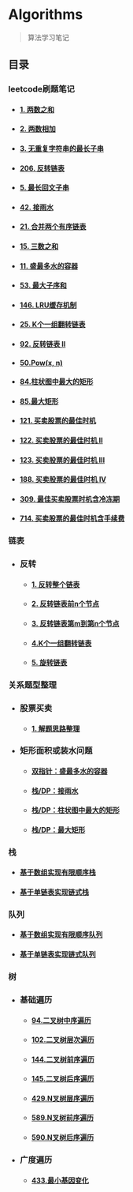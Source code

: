 # Algorithms

> 算法学习笔记

## 目录

### leetcode刷题笔记

- #### [1. 两数之和](leetcode刷题笔记/1.两数之和.md)

- #### [2. 两数相加](leetcode刷题笔记/2.两数相加.md)

- #### [3. 无重复字符串的最长子串](leetcode刷题笔记/3.无重复字符串的最长子串.md)

- #### [206. 反转链表](leetcode刷题笔记/206.反转链表.md)

- #### [5. 最长回文子串](leetcode刷题笔记/5.最长回文子串.md)

- #### [42. 接雨水](相关题型整理/矩形面积或装水问题/42.接雨水.md)

- #### [21. 合并两个有序链表](leetcode刷题笔记/21.合并两个有序链表.md)

- #### [15. 三数之和](leetcode刷题笔记/15.三数之和.md)

- #### [11. 盛最多水的容器](相关题型整理/矩形面积或装水问题/11.盛最多水的容器.md)

- #### [53. 最大子序和](leetcode刷题笔记/53.最大子序和.md)

- #### [146. LRU缓存机制](leetcode刷题笔记/146.LRU缓存机制.md)

- #### [25. K个一组翻转链表](链表/反转/4.K个一组翻转链表.md)

- #### [92. 反转链表 II](链表/反转/3.反转链表的第m到第n个节点.md)

- #### [50.Pow(x, n)](leetcode刷题笔记/50.Pow(x,n).md)

- #### [84.柱状图中最大的矩形](相关题型整理/矩形面积或装水问题/84.柱状图中最大的矩形.md)

- #### [85.最大矩形](相关题型整理/矩形面积或装水问题/85.最大矩形.md)

- #### [121. 买卖股票的最佳时机](相关题型整理/股票买卖/121.买卖股票的最佳时机.md)

- #### [122. 买卖股票的最佳时机 II](相关题型整理/股票买卖/团灭6题的解题思路.md)

- #### [123. 买卖股票的最佳时机 III](相关题型整理/股票买卖/团灭6题的解题思路.md)

- #### [188. 买卖股票的最佳时机 IV](相关题型整理/股票买卖/团灭6题的解题思路.md)

- #### [309. 最佳买卖股票时机含冷冻期](相关题型整理/股票买卖/团灭6题的解题思路.md)

- #### [714. 买卖股票的最佳时机含手续费](相关题型整理/股票买卖/团灭6题的解题思路.md)

### 链表

- ### 反转

    - #### [1. 反转整个链表](链表/反转/1.反转整个链表.md)

    - #### [2. 反转链表前n个节点](链表/反转/2.反转链表前n个节点.md)

    - #### [3. 反转链表第m到第n个节点](链表/反转/3.反转链表的第m到第n个节点.md)

    - #### [4.K个一组翻转链表](链表/反转/4.K个一组翻转链表.md)

    - #### [5. 旋转链表](链表/反转/5.旋转链表.md)

### 关系题型整理

- ### 股票买卖

    - #### [1. 解题思路整理](相关题型整理/股票买卖/团灭6题的解题思路.md)

- ### 矩形面积或装水问题

    - #### [双指针：盛最多水的容器](相关题型整理/矩形面积或装水问题/11.盛最多水的容器.md)

    - #### [栈/DP：接雨水](相关题型整理/矩形面积或装水问题/42.接雨水.md)

    - #### [栈/DP：柱状图中最大的矩形](相关题型整理/矩形面积或装水问题/84.柱状图中最大的矩形.md)

    - #### [栈/DP：最大矩形](相关题型整理/矩形面积或装水问题/85.最大矩形.md)

### 栈

- #### [基于数组实现有限顺序栈](栈/array_stack.py)

- #### [基于单链表实现链式栈](栈/linked_stack.py)

### 队列

- #### [基于数组实现有限顺序队列](队列/array_queue.py)

- #### [基于单链表实现链式队列](队列/linked_queue.py)

### 树

- ### 基础遍历

    - #### [94.二叉树中序遍历](树/基础遍历/94.二叉树中序遍历.md)

    - #### [102.二叉树层次遍历](树/基础遍历/102.二叉树层次遍历.md)

    - #### [144.二叉树前序遍历](树/基础遍历/144.二叉树前序遍历.md)

    - #### [145.二叉树后序遍历](树/基础遍历/145.二叉树后序遍历.md)

    - #### [429.N叉树层序遍历](树/基础遍历/429.N叉树层序遍历.md)

    - #### [589.N叉树前序遍历](树/基础遍历/589.N叉树前序遍历.md)

    - #### [590.N叉树后序遍历](树/基础遍历/590.N叉树后序遍历.md)

- ### 广度遍历

    - #### [433.最小基因变化](树/广度遍历/433.最小基因变化.md)